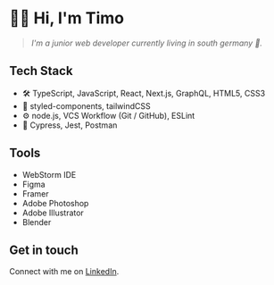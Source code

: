 # 👋🏻 Hi, I'm Timo
> _I'm a junior web developer currently living in south germany 🥨._


## Tech Stack
- 🛠 TypeScript, JavaScript, React, Next.js, GraphQL, HTML5, CSS3
- 💅 styled-components, tailwindCSS
- ⚙️ node.js, VCS Workflow (Git / GitHub), ESLint
- 🔬 Cypress, Jest, Postman

## Tools
- WebStorm IDE
- Figma
- Framer
- Adobe Photoshop
- Adobe Illustrator
- Blender

## Get in touch
Connect with me on [LinkedIn](https://www.linkedin.com/in/timo-h%C3%B6hlich-br3zn/).

<!--
**br3zn/br3zn** is a ✨ _special_ ✨ repository because its `README.md` (this file) appears on your GitHub profile.

Here are some ideas to get you started:

- 🔭 I’m currently working on ...
- 🌱 I’m currently learning ...
- 👯 I’m looking to collaborate on ...
- 🤔 I’m looking for help with ...
- 💬 Ask me about ...
- 📫 How to reach me: ...
- 😄 Pronouns: ...
- ⚡ Fun fact: ...
-->
